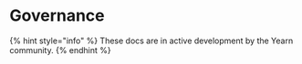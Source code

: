 # Governance

{% hint style="info" %}
These docs are in active development by the Yearn community.
{% endhint %}